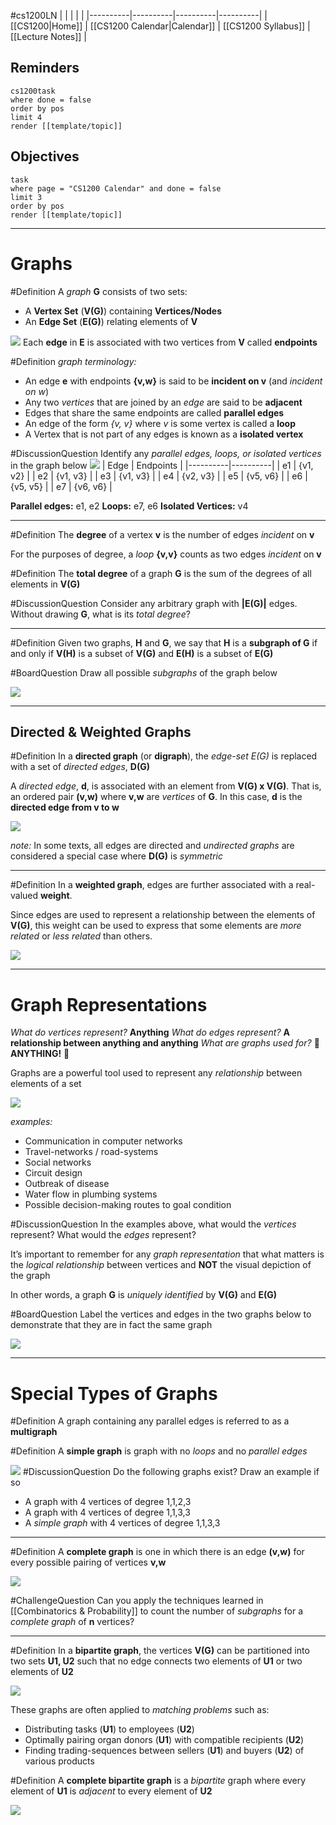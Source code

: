 #cs1200LN
|  |  |  |  |
|----------|----------|----------|----------|
| [[CS1200|Home]] | [[CS1200 Calendar|Calendar]] | [[CS1200 Syllabus]] | [[Lecture Notes]] |


## Reminders

```query
cs1200task
where done = false
order by pos
limit 4
render [[template/topic]]
```

## Objectives

```query
task
where page = "CS1200 Calendar" and done = false
limit 3
order by pos
render [[template/topic]]
```
---

# Graphs

#Definition A _graph_ **G** consists of two sets:
* A **Vertex Set** (**V(G)**) containing **Vertices/Nodes**
* An **Edge Set** (**E(G)**) relating elements of **V**

![](../img/graph.png)
Each **edge** in **E** is associated with two vertices from **V** called **endpoints**


#Definition _graph terminology:_
* An edge **e** with endpoints **{v,w}** is said to be **incident on v** (and _incident on w_)
* Any two _vertices_ that are joined by an _edge_ are said to be **adjacent**
* Edges that share the same endpoints are called **parallel edges**
* An edge of the form _{v, v}_ where _v_ is some vertex is called a **loop**
* A Vertex that is not part of any edges is known as a **isolated vertex**

#DiscussionQuestion Identify any _parallel edges, loops, or isolated vertices_ in the graph below
![](../img/graph-elements.png)
| Edge | Endpoints |
|----------|----------|
| e1 | {v1, v2} |
| e2 | {v1, v3} |
| e3 | {v1, v3} |
| e4 | {v2, v3} |
| e5 | {v5, v6} |
| e6 | {v5, v5} |
| e7 | {v6, v6} |

**Parallel edges:** e1, e2
**Loops:** e7, e6
**Isolated Vertices:** v4

---
#Definition The **degree** of a vertex **v** is the number of edges _incident_ on **v**

For the purposes of degree, a _loop_ **{v,v}** counts as two edges _incident_ on **v**

#Definition The **total degree** of a graph **G** is the sum of the degrees of all elements in **V(G)**

#DiscussionQuestion Consider any arbitrary graph with **|E(G)|** edges. Without drawing **G**, what is its _total degree_?

---
#Definition Given two graphs, **H** and **G**, we say that **H** is a **subgraph of G** if and only if **V(H)** is a subset of **V(G)** and **E(H)** is a subset of **E(G)**

#BoardQuestion Draw all possible _subgraphs_ of the graph below

![](../img/subgraphs.png)

---
## Directed & Weighted Graphs

#Definition In a **directed graph** (or **digraph**), the _edge-set_ _E(G)_ is replaced with a set of _directed edges_, **D(G)**

A _directed edge_, **d**, is associated with an element from **V(G) x V(G)**. That is, an ordered pair **(v,w)** where **v,w** are _vertices_ of **G**. In this case, **d** is the **directed edge from v to w**

![](../img/directed-graph.png)

_note:_
In some texts, all edges are directed and _undirected graphs_ are considered a special case where **D(G)** is _symmetric_

---

#Definition In a **weighted graph**, edges are further associated with a real-valued **weight**. 

Since edges are used to represent a relationship between the elements of **V(G)**, this weight can be used to express that some elements are _more related_ or _less related_ than others.

![](../img/weighted-graph.png)


---
# Graph Representations

_What do vertices represent?_ **Anything**
_What do edges represent?_ **A relationship between anything and anything**
_What are graphs used for?_ 🤯 **ANYTHING!** 🤯

Graphs are a powerful tool used to represent any _relationship_ between elements of a set

![](../img/graph-representations.png)

_examples:_
* Communication in computer networks
* Travel-networks / road-systems
* Social networks
* Circuit design
* Outbreak of disease
* Water flow in plumbing systems
* Possible decision-making routes to goal condition

#DiscussionQuestion In the examples above, what would the _vertices_ represent? What would the _edges_ represent?

It’s important to remember for any _graph representation_ that what matters is the _logical relationship_ between vertices and **NOT** the visual depiction of the graph

In other words, a graph **G** is _uniquely identified_ by **V(G)** and **E(G)**

#BoardQuestion Label the vertices and edges in the two graphs below to demonstrate that they are in fact the same graph

![](../img/unlabelled-isomorphic-graphs.png)

---
# Special Types of Graphs

#Definition A graph containing any parallel edges is referred to as a **multigraph** 

#Definition A **simple graph** is graph with no _loops_ and no _parallel edges_

![](../img/simple-graph.png)
#DiscussionQuestion Do the following graphs exist? Draw an example if so

* A graph with 4 vertices of degree 1,1,2,3
* A graph with 4 vertices of degree 1,1,3,3
* A _simple graph_ with 4 vertices of degree 1,1,3,3

---
#Definition A **complete graph** is one in which there is an edge **(v,w)** for every possible pairing of vertices **v,w**

![](img/complete-graph.png)

#ChallengeQuestion Can you apply the techniques learned in [[Combinatorics & Probability]] to count the number of _subgraphs_ for a _complete graph_ of **n** vertices?

---
#Definition In a **bipartite graph**, the vertices **V(G)** can be partitioned into two sets **U1, U2** such that no edge connects two elements of **U1** or two elements of **U2**

![](img/exact_cover_graph.svg)


These graphs are often applied to _matching problems_ such as:
* Distributing tasks (**U1**) to employees (**U2**)
* Optimally pairing organ donors (**U1**) with compatible recipients (**U2**)
* Finding trading-sequences between sellers (**U1**) and buyers (**U2**) of various products

#Definition A **complete bipartite graph** is a _bipartite_ graph where every element of **U1** is _adjacent_ to every element of **U2**

![](img/complete-bipartite-graph.png)

